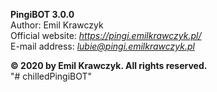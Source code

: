 **PingiBOT 3.0.0**  
Author: Emil Krawczyk  
Official website: *https://pingi.emilkrawczyk.pl/*  
E-mail address: [*lubie@pingi.emilkrawczyk.pl*](mailto:lubie@pingi.emilkrawczyk.pl)  
  
**© 2020 by Emil Krawczyk. All rights reserved.**  
"# chilledPingiBOT" 
